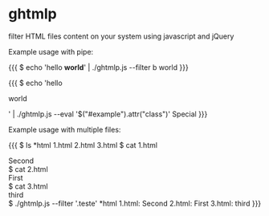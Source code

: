 ghtmlp
======

filter HTML files content on your system using javascript and jQuery

Example usage with pipe:

{{{
$ echo 'hello <b>world</b>' | ./ghtmlp.js --filter b
world
}}}

{{{
$ echo 'hello <p id="example" class="Special">world</p>' | ./ghtmlp.js --eval '$("#example").attr("class")'
Special
}}}

Example usage with multiple files:

{{{
$ ls *html
1.html  2.html  3.html
$ cat 1.html 
<div class='teste'>Second</div>
$ cat 2.html 
<div class='teste'>First</div>
$ cat 3.html 
<div class='teste'>third</div>
$ ./ghtmlp.js --filter '.teste' *html
1.html: Second
2.html: First
3.html: third
}}}